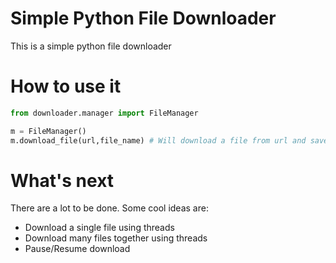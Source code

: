 # Simple Python File Downloader

This is a simple python file downloader

# How to use it

```python
from downloader.manager import FileManager

m = FileManager()
m.download_file(url,file_name) # Will download a file from url and save it with file_name 

```

# What's next

There are a lot to be done.
Some cool ideas are:

* Download a single file using threads
* Download many files together using threads
* Pause/Resume download